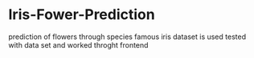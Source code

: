 # Iris-Fower-Prediction
prediction of flowers through species
famous iris dataset is used
tested with data set and worked throght frontend 
